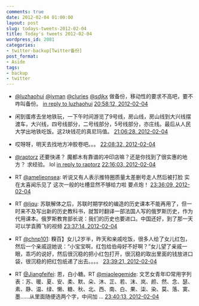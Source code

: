 ```yaml
---
comments: true
date: 2012-02-04 01:00:00
layout: post
slug: todays-tweets-2012-02-04
title: Today's tweets 2012-02-04
wordpress_id: 2081
categories:
- twitter-backup[Twitter备份]
post_format:
- Aside
tags:
- backup
- twitter
---
```





  * [@luzhaohui](http://twitter.com/luzhaohui) [@jyman](http://twitter.com/jyman) [@cluries](http://twitter.com/cluries) [@sdjkx](http://twitter.com/sdjkx) 做备份，移动性的要求不高吧，要不咋叫备份。 [in reply to luzhaohui](http://twitter.com/luzhaohui/statuses/165720917861875712) [20:58:12, 2012-02-04](http://twitter.com/gfrog/statuses/165781199829213184)





  * 闲到蛋疼去坐地铁玩，一下午时间游览了9号线，房山线，房山线到大兴线摆渡车，大兴线，四号线部分，二号线部分，5号线部分，亦庄线。最后从人民大学出地铁吃饭。这2块钱花的真尼玛值。 [21:06:28, 2012-02-04](http://twitter.com/gfrog/statuses/165783277226049537)





  * 哎呀呀，明天去找地方冲胶卷吧。。。 [22:08:32, 2012-02-04](http://twitter.com/gfrog/statuses/165798897795600385)





  * [@raptorz](http://twitter.com/raptorz) 还要快递？ 魔都木有靠谱的冲印店嘛？还是你找到了很实惠的地方？ 求经验。 lol [in reply to raptorz](http://twitter.com/raptorz/statuses/165799790628716544) [22:16:03, 2012-02-04](http://twitter.com/gfrog/statuses/165800789665775617)





  * RT [@amelieonsea](http://twitter.com/amelieonsea): 听说又有人表示推特圈质量太差删号走人然后被打脸 实在太喜闻乐见了 这次一般的吐槽显然不够给力啦 要点炮！ [23:36:09, 2012-02-04](http://twitter.com/gfrog/statuses/165820948820410369)





  * RT [@ljqu](http://twitter.com/ljqu): 苏联解体之后，苏联时期学校的编造的历史课本不能再用了，但一时来不及写出新的历史教科书，就暂时翻译一部法国人写的俄罗斯历史，作为代用课本。俄罗斯教育部长说：我们的历史也要进口。中国还好，到了那一天可以学袁腾飞的视频 [23:37:14, 2012-02-04](http://twitter.com/gfrog/statuses/165821219340423169)





  * RT [@chnp101](http://twitter.com/chnp101): 糗百】女儿2岁半，昨天和亲戚吃饭，很多人给了女儿红包，然后一个亲戚逗她说：“小宝宝啊，红包给伯母好不好啊？”女儿望了亲戚一眼，乖巧的说好，然后很沉稳的把小红包打开，很沉稳的取出里面的钱放进口袋，很沉稳的把红包纸递了出去。。。。 [23:39:21, 2012-02-04](http://twitter.com/gfrog/statuses/165821755288592385)





  * RT [@Jiangfeifei](http://twitter.com/Jiangfeifei): 恩，白小糖。RT [@miaolegemide](http://twitter.com/miaolegemide): 文艺女青年ID常用字列表：苏、暖、夏、安、柔、默、朵、沐、芷、若、沫、岚、颜、然、念、瑟、素、静、温、绿、懒、糖、秋、北、西、南、白、果、柒、染、莫、落、寞、墨……从里面随便选两个字，中间加 ... [23:40:13, 2012-02-04](http://twitter.com/gfrog/statuses/165821971882442752)





